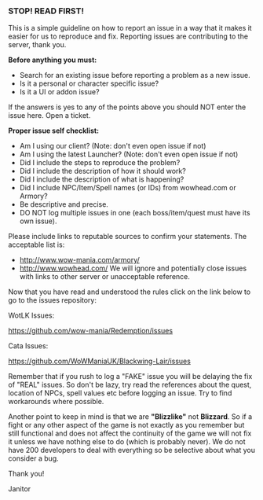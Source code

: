 ### STOP! READ FIRST!

This is a simple guideline on how to report an issue in a way that it makes it easier for us to reproduce and fix.
Reporting issues are contributing to the server, thank you.

**Before anything you must:**

  * Search for an existing issue before reporting a problem as a new issue.
  * Is it a personal or character specific issue?
  * Is it a UI or addon issue?

If the answers is yes to any of the points above you should NOT enter the issue here. Open a ticket.

**Proper issue self checklist:**

  * Am I using our client? (Note: don't even open issue if not)
  * Am I using the latest Launcher? (Note: don't even open issue if not)
  * Did I include the steps to reproduce the problem?
  * Did I include the description of how it should work?
  * Did I include the description of what is happening?
  * Did I include NPC/Item/Spell names (or IDs) from wowhead.com or Armory?
  * Be descriptive and precise.
  * DO NOT log multiple issues in one (each boss/item/quest must have its own issue).


Please include links to reputable sources to confirm your statements. The acceptable list is:
* http://www.wow-mania.com/armory/
* http://www.wowhead.com/
We will ignore and potentially close issues with links to other server or unacceptable reference.


Now that you have read and understood the rules click on the link below to go to the issues repository:

WotLK Issues:

https://github.com/wow-mania/Redemption/issues

Cata Issues:

https://github.com/WoWManiaUK/Blackwing-Lair/issues

Remember that if you rush to log a "FAKE" issue you will be delaying the fix of "REAL" issues. So don't be lazy, try read the references about the quest, location of NPCs, spell values etc before logging an issue. Try to find workarounds where possible.

Another point to keep in mind is that we are **"Blizzlike"** not **Blizzard**. So if a fight or any other aspect of the game is not exactly as you remember but still functional and does not affect the continuity of the game we will not fix it unless we have nothing else to do (which is probably never). We do not have 200 developers to deal with everything so be selective about what you consider a bug. 

Thank you!

Janitor
